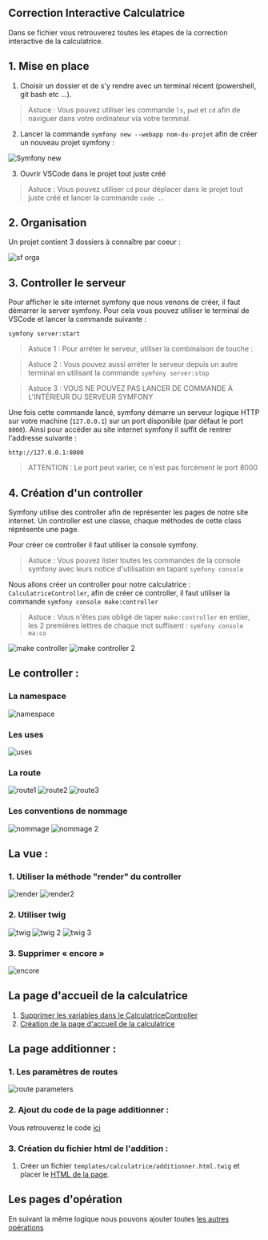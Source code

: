 ## Correction Interactive Calculatrice

Dans se fichier vous retrouverez toutes les étapes de la correction
interactive de la calculatrice.

## 1. Mise en place

1. Choisir un dossier et de s'y rendre avec un terminal récent (powershell, git bash etc ...).

> Astuce : Vous pouvez utiliser les commande `ls`, `pwd` et `cd` afin de naviguer
> dans votre ordinateur via votre terminal.

2. Lancer la commande `symfony new --webapp nom-du-projet` afin de créer un nouveau
   projet symfony :

![Symfony new](./img/symfony-new.png)

3. Ouvrir VSCode dans le projet tout juste créé

> Astuce : Vous pouvez utiliser `cd` pour déplacer dans le projet tout juste
> créé et lancer la commande `code .`.

## 2. Organisation

Un projet contient 3 dossiers à connaître par coeur :

![sf orga](./img/sf-orga.png)

## 3. Controller le serveur

Pour afficher le site internet symfony que nous venons de créer,
il faut démarrer le server symfony. Pour cela vous pouvez
utiliser le terminal de VSCode et lancer la commande suivante :

```
symfony server:start
```

> Astuce 1 : Pour arréter le serveur, utiliser la combinaison de
> touche : <Ctrl-C>

> Astuce 2 : Vous pouvez aussi arréter le serveur depuis un autre terminal
> en utilisant la commande `symfony server:stop`

> Astuce 3 : VOUS NE POUVEZ PAS LANCER DE COMMANDE À L'INTÉRIEUR
> DU SERVEUR SYMFONY

Une fois cette commande lancé, symfony démarre un serveur logique HTTP sur
votre machine (`127.0.0.1`) sur un port disponible (par défaut le port `8000`).
Ainsi pour accéder au site internet symfony il suffit de rentrer l'addresse suivante :

```
http://127.0.0.1:8000
```

> ATTENTION : Le port peut varier, ce n'est pas forcèment le port 8000

## 4. Création d'un controller

Symfony utilise des controller afin de représenter les pages de notre site
internet. Un controller est une classe, chaque méthodes de cette class
réprésente une page.

Pour créer ce controller il faut utiliser la console symfony.

> Astuce : Vous pouvez lister toutes les commandes de la console symfony
> avec leurs notice d'utilisation en tapant `symfony console`

Nous allons créer un controller pour notre calculatrice : `CalculatriceController`,
afin de créer ce controller, il faut utiliser la commande `symfony console make:controller`

> Astuce : Vous n'êtes pas obligé de taper `make:controller` en entier, les 2 premières
> lettres de chaque mot suffisent : `symfony console ma:co`

![make controller](./img/make%3Acontroller.png)
![make controller 2](./img/make%3Acontroller2.png)

## Le controller :

### La namespace

![namespace](./img/namespace.png)

### Les uses

![uses](./img/uses.png)

### La route

![route1](./img/route1.png)
![route2](./img/route2.png)
![route3](./img/route3.png)

### Les conventions de nommage

![nommage](./img/nommage1.png)
![nommage 2](./img/nommage2.png)

## La vue :

### 1. Utiliser la méthode "render" du controller

![render](./img/render.png)
![render2](./img/render2.png)

### 2. Utiliser twig

![twig](./img/twig1.png)
![twig 2](./img/twig2.png)
![twig 3](./img/twig3.png)

### 3. Supprimer « encore »

![encore](./img/encore.png)

## La page d'accueil de la calculatrice

1. [Supprimer les variables dans le CalculatriceController](https://github.com/Djeg/formation-symfony/commit/8ef315db300498fc5f636c654fed4b67c2b5f09b)
2. [Création de la page d'accueil de la calculatrice](https://github.com/Djeg/formation-symfony/commit/a89f491233bfde80b83a45f23247e6a7902812a0)

## La page additionner :

### 1. Les paramètres de routes

![route parameters](./img/route-params.png)

### 2. Ajout du code de la page additionner :

Vous retrouverez le code [ici](https://github.com/Djeg/formation-symfony/commit/445e8256ae8bceabe8c8cef3d1a9cd54f30e2cdc)

### 3. Création du fichier html de l'addition :

1. Créer un fichier `templates/calculatrice/additionner.html.twig` et placer
   le [HTML de la page](../templates/calculatrice/additionner.html.twig).

## Les pages d'opération

En suivant la même logique nous pouvons ajouter toutes [les autres opérations](../src/Controller/CalculatriceController.php)
